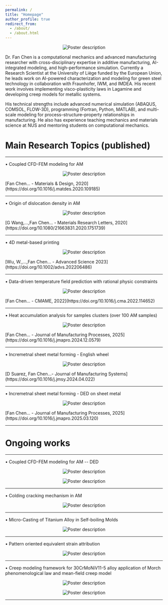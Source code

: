 ```yaml
---
permalink: /
title: "Homepage"
author_profile: true
redirect_from: 
  - /about/
  - /about.html
---
```


<p align="center">
  <img src="/images/Featured_picture.jpg" alt="Poster description" style="max-width: 50%; height: auto;">
</p>

Dr. Fan Chen is a computational mechanics and advanced manufacturing researcher with cross-disciplinary expertise in additive manufacturing, AI-integrated modeling, and high-performance simulation. Currently a Research Scientist at the University of Liège funded by the European Union, he leads work on AI-powered characterization and modeling for green steel technology in collaboration with Fraunhofer, IWM, and IMDEA. His recent work involves implementing visco-plasticity laws in Lagamine and developing creep models for metallic systems.

His technical strengths include advanced numerical simulation (ABAQUS, COMSOL, FLOW-3D), programming (Fortran, Python, MATLAB), and multi-scale modeling for process–structure–property relationships in manufacturing. He also has experience teaching mechanics and materials science at NUS and mentoring students on computational mechanics.


Main Research Topics (published)
====
--------------------------------------------------------------------------------------------------------

• Coupled CFD-FEM modeling for AM 

<p align="center">
  <img src="/images/CFD-FEM1.gif" alt="Poster description" style="max-width: 100%; height: auto;">
</p>
[Fan Chen... - Materials & Design, 2020](https://doi.org/10.1016/j.matdes.2020.109185)

--------------------------------------------------------------------------------------------------------

• Origin of dislocation density in AM 

<p align="center">
  <img src="/images/CFD-FEM3.gif" alt="Poster description" style="max-width: 100%; height: auto;">
</p>
[G Wang,...,Fan Chen... - Materials Research Letters, 2020](https://doi.org/10.1080/21663831.2020.1751739)

--------------------------------------------------------------------------------------------------------

• 4D metal-based printing 

<p align="center">
  <img src="/images/4Dprinting.gif" alt="Poster description" style="max-width: 100%; height: auto;">
</p>
[Wu, W.,...,Fan Chen... - Advanced Science 2023](https://doi.org/10.1002/advs.202206486)

--------------------------------------------------------------------------------------------------------

• Data-driven temperature field prediction with rational physic constraints 

<p align="center">
  <img src="/images/data-driven.gif" alt="Poster description" style="max-width: 100%; height: auto;">
</p>
[Fan Chen... - CMAME, 2022](https://doi.org/10.1016/j.cma.2022.114652)

--------------------------------------------------------------------------------------------------------

• Heat accumulation analysis for samples clusters (over 100 AM samples) 

<p align="center">
  <img src="/images/equivalent heat flux attribution.gif" alt="Poster description" style="max-width: 100%; height: auto;">
</p>
[Fan Chen... - Journal of Manufacturing Processes, 2025](https://doi.org/10.1016/j.jmapro.2024.12.0579)

--------------------------------------------------------------------------------------------------------

• Incremetnal sheet metal forming - English wheel 

<p align="center">
  <img src="/images/English wheel.gif" alt="Poster description" style="max-width: 100%; height: auto;">
</p>
[D Suarez, Fan Chen...- Journal of Manufacturing Systems](https://doi.org/10.1016/j.jmsy.2024.04.022)

--------------------------------------------------------------------------------------------------------

• Incremetnal sheet metal forming - DED on sheet metal

<p align="center">
  <img src="/images/DED on sheet metal.gif" alt="Poster description" style="max-width: 100%; height: auto;">
</p>
[Fan Chen... - Journal of Manufacturing Processes, 2025](https://doi.org/10.1016/j.jmapro.2025.03.120)

--------------------------------------------------------------------------------------------------------

Ongoing works
======
--------------------------------------------------------------------------------------------------------

• Coupled CFD-FEM modeling for AM -- DED

<p align="center">
  <img src="/images/CFD-FEM2.gif" alt="Poster description" style="max-width: 100%; height: auto;">
</p>

<p align="center">
  <img src="/images/CFD-FEM4.gif" alt="Poster description" style="max-width: 100%; height: auto;">
</p>

--------------------------------------------------------------------------------------------------------

• Colding cracking mechanism in AM

<p align="center">
  <img src="/images/mutli-scale cracking.gif" alt="Poster description" style="max-width: 100%; height: auto;">
</p>

--------------------------------------------------------------------------------------------------------

• Micro-Casting of Titanium Alloy in Self-boiling Molds
                                       
<p align="center">
  <img src="/images/self-boiling molds.gif" alt="Poster description" style="max-width: 100%; height: auto;">
</p>

--------------------------------------------------------------------------------------------------------

• Pattern oriented equivalent strain attribution

<p align="center">
  <img src="/images/equivalent strain attribution.gif" alt="Poster description" style="max-width: 100%; height: auto;">
</p>

--------------------------------------------------------------------------------------------------------

• Creep modeling framework for 30CrMoNiV11-5 alloy application of Morch phenomenological law and mean-field creep model

<p align="center">
  <img src="/images/Slide1.JPG" alt="Poster description" style="max-width: 100%; height: auto;">
</p>

<p align="center">
  <img src="/images/Slide2.JPG" alt="Poster description" style="max-width: 100%; height: auto;">
</p>

--------------------------------------------------------------------------------------------------------